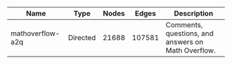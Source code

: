 | Name | Type | Nodes | Edges | Description |
| ---- | ---- | ----- | ----- | ----------- |
| mathoverflow-a2q | Directed | 21688 | 107581 | Comments, questions, and answers on Math Overflow. |